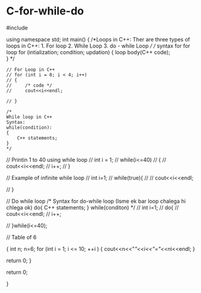 # C-for-while-do
#include<iostream>

using namespace std;
int main()
{
    /*Loops in C++:
    Ther are three types of loops in C++:
    1. For loop
    2. While Loop
    3. do - while Loop
    */
   /*
   syntax for for loop 
   for (intialization; condition; updation)
   {
       loop body(C++ code);   
   }
   */
    
    // For Loop in C++
    // for (int i = 0; i < 4; i++)
    // {
    //     /* code */
    //     cout<<i<<endl;
        
    // }

    /*
    While loop in C++
    Syntax:
    while(condition):
    {
        C++ statements;
    }
    */

   // Printin 1 to 40 using while loop
//    int i = 1;
//    while(i<=40)
//    {
//        cout<<i<<endl;
//        i++;
//    }

// Example of infinite while loop
// int i=1;
// while(true){
//     // cout<<i<<endl;

// }

// Do while loop
/*
Syntax for do-while loop              (Isme ek bar loop chalega hi chlega ok)
do{
    C++ statements;
} while(conditon)
*/
// int i=1;
// do{
//     cout<<i<<endl;
//     i++;

// }while(i<=40);

// Table of 6

{
 int n;
 n=6;
 for (int i = 1; i <= 10; ++i )
 {
     cout<<n<<"*"<<i<<"="<<n*i<<endl;
 }
 
return 0;
}

return 0;

}
